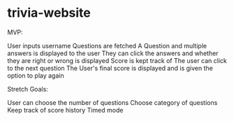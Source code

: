 # trivia-website


MVP:

User inputs username
Questions are fetched
A Question and multiple answers is displayed to the user
They can click the answers and whether they are right or wrong is displayed 
Score is kept track of 
The user can click to the next question
The User's final score is displayed and is given the option to play again

Stretch Goals:

User can choose the number of questions
Choose category of questions
Keep track of score history
Timed mode
